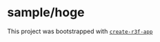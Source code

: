 # sample/hoge

This project was bootstrapped with [`create-r3f-app`](https://github.com/RenaudROHLINGER/create-r3f-app)